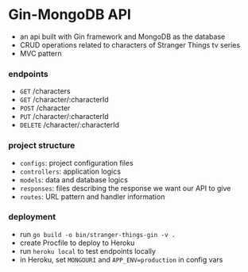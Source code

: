 # Gin-MongoDB API
- an api built with Gin framework and MongoDB as the database
- CRUD operations related to characters of Stranger Things tv series
- MVC pattern

### endpoints
- `GET` /characters
- `GET` /character/:characterId
- `POST` /character
- `PUT` /character/:characterId
- `DELETE` /character/:characterId

### project structure
- `configs`: project configuration files
- `controllers`: application logics
- `models`: data and database logics
- `responses`: files describing the response we want our API to give
- `routes`: URL pattern and handler information

### deployment
- run `go build -o bin/stranger-things-gin -v .`
- create Procfile to deploy to Heroku
- run `heroku local` to test endpoints locally
- in Heroku, set `MONGOURI` and `APP_ENV=production` in config vars
